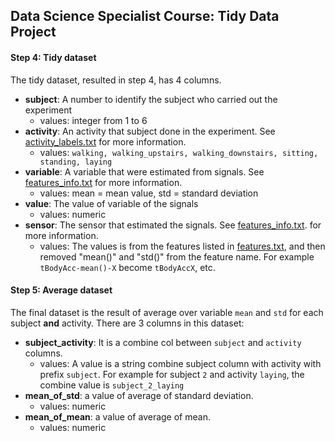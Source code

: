 ## Data Science Specialist Course: Tidy Data Project

#### Step 4: Tidy dataset 
The tidy dataset, resulted in step 4, has 4 columns.
* **subject**:  A number to identify the subject who carried out the experiment
  * values: integer from 1 to 6
* **activity**: An activity that subject done in the experiment. See
  [activity_labels.txt](data/activity_labels.txt) for more information.
  * values: ``walking, walking_upstairs, walking_downstairs, sitting, standing, laying``
* **variable**: A variable that were estimated from signals. See [features_info.txt](data/features_info.txt)
  for more information.
  * values: mean = mean value, std = standard deviation
* **value**: The value of variable of the signals 
  * values: numeric
* **sensor**: The sensor that estimated the signals. See [features_info.txt](data/features_info.txt).
  for more information.
  * values: The values is from the features listed in [features.txt](data/features.txt), and then
    removed "mean()" and "std()" from the feature name. For example ``tBodyAcc-mean()-X`` become
    ``tBodyAccX``, etc.

#### Step 5: Average dataset
The final dataset is the result of average over variable ``mean`` and ``std`` for each subject **and**
activity. There are 3 columns in this dataset:
* **subject_activity**: It is a combine col between ``subject`` and ``activity`` columns. 
  * values: A value is a string combine subject column with activity with prefix ``subject``. For example
  for subject ``2`` and activity ``laying``, the combine value is ``subject_2_laying``
* **mean_of_std**: a value of average of standard deviation.
  * values: numeric
* **mean_of_mean**: a value of average of mean.
  * values: numeric
